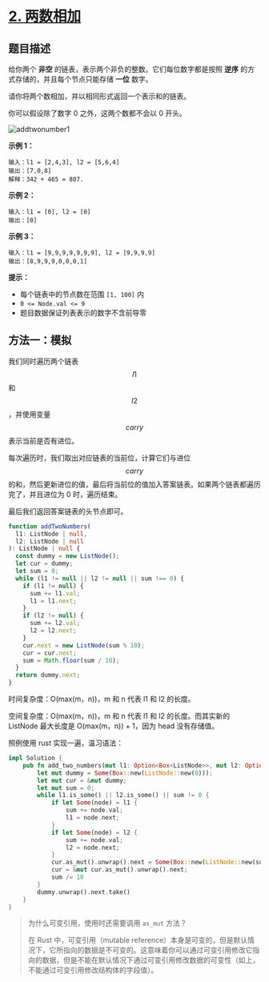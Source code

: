 # [2. 两数相加](https://leetcode.cn/problems/add-two-numbers)

## 题目描述

给你两个 **非空** 的链表，表示两个非负的整数。它们每位数字都是按照 **逆序** 的方式存储的，并且每个节点只能存储 **一位** 数字。

请你将两个数相加，并以相同形式返回一个表示和的链表。

你可以假设除了数字 0 之外，这两个数都不会以 0 开头。

![addtwonumber1](addtwonumber1.jpg)

**示例 1：**

```
输入：l1 = [2,4,3], l2 = [5,6,4]
输出：[7,0,8]
解释：342 + 465 = 807.
```

**示例 2：**

```
输入：l1 = [0], l2 = [0]
输出：[0]
```

**示例 3：**

```
输入：l1 = [9,9,9,9,9,9,9], l2 = [9,9,9,9]
输出：[8,9,9,9,0,0,0,1]
```

**提示：**

- 每个链表中的节点数在范围 `[1, 100]` 内
- `0 <= Node.val <= 9`
- 题目数据保证列表表示的数字不含前导零

## 方法一：模拟

我们同时遍历两个链表 $$l1$$ 和 $$l2$$，并使用变量 $$carry$$ 表示当前是否有进位。

每次遍历时，我们取出对应链表的当前位，计算它们与进位 $$carry$$ 的和，然后更新进位的值，最后将当前位的值加入答案链表。如果两个链表都遍历完了，并且进位为 0 时，遍历结束。

最后我们返回答案链表的头节点即可。

```typescript
function addTwoNumbers(
  l1: ListNode | null,
  l2: ListNode | null
): ListNode | null {
  const dummy = new ListNode();
  let cur = dummy;
  let sum = 0;
  while (l1 != null || l2 != null || sum !== 0) {
    if (l1 != null) {
      sum += l1.val;
      l1 = l1.next;
    }
    if (l2 != null) {
      sum += l2.val;
      l2 = l2.next;
    }
    cur.next = new ListNode(sum % 10);
    cur = cur.next;
    sum = Math.floor(sum / 10);
  }
  return dummy.next;
}
```

时间复杂度：O(max(m，n))，m 和 n 代表 l1 和 l2 的长度。

空间复杂度：O(max(m，n))，m 和 n 代表 l1 和 l2 的长度。而其实新的 ListNode 最大长度是 O(max(m，n)) + 1，因为 head 没有存储值。

照例使用 rust 实现一遍，温习语法：

```rust
impl Solution {
    pub fn add_two_numbers(mut l1: Option<Box<ListNode>>, mut l2: Option<Box<ListNode>>) -> Option<Box<ListNode>> {
        let mut dummy = Some(Box::new(ListNode::new(0)));
        let mut cur = &mut dummy;
        let mut sum = 0;
        while l1.is_some() || l2.is_some() || sum != 0 {
            if let Some(node) = l1 {
                sum += node.val;
                l1 = node.next;
            }
            if let Some(node) = l2 {
                sum += node.val;
                l2 = node.next;
            }
            cur.as_mut().unwrap().next = Some(Box::new(ListNode::new(sum % 10)));
            cur = &mut cur.as_mut().unwrap().next;
            sum /= 10
        }
        dummy.unwrap().next.take()
    }
}
```

> 为什么可变引用，使用时还需要调用 `as_mut` 方法？
>
> 在 Rust 中，可变引用（mutable reference）本身是可变的，但是默认情况下，它所指向的数据是不可变的。这意味着你可以通过可变引用修改它指向的数据，但是不能在默认情况下通过可变引用修改数据的可变性（如上，不能通过可变引用修改结构体的字段值）。
